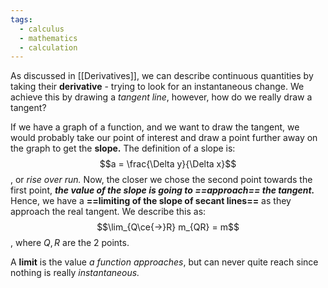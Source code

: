 ```yaml
---
tags:
  - calculus
  - mathematics
  - calculation
---
```

As discussed in [[Derivatives]], we can describe continuous quantities by taking their **derivative** - trying to look for an instantaneous change. We achieve this by drawing a *tangent line*, however, how do we really draw a tangent? 

If we have a graph of a function, and we want to draw the tangent, we would probably take our point of interest and draw a point further away on the graph to get the **slope.** The definition of a slope is:$$a = \frac{\Delta y}{\Delta x}$$, or *rise over run.* Now, the closer we chose the second point towards the first point, ***the value of the slope is going to ==approach== the tangent.*** Hence, we have a **==limiting of the slope of secant lines==** as they approach the real tangent. We describe this as:$$\lim_{Q\ce{->}R} m_{QR} = m$$, where $Q,R$ are the 2 points. 

A **limit** is the value *a function approaches*, but can never quite reach since nothing is really *instantaneous.* 